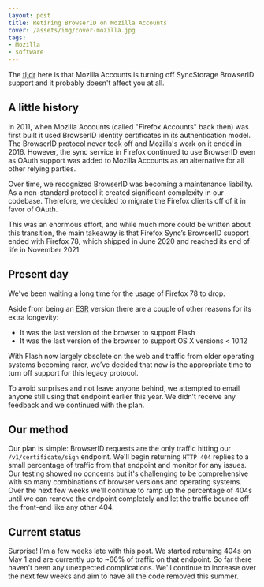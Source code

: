 ```yaml
---
layout: post
title: Retiring BrowserID on Mozilla Accounts
cover: /assets/img/cover-mozilla.jpg
tags:
- Mozilla
- software
---
```


The <abbr title="too long; didn't read">tl;dr</abbr> here is that Mozilla
Accounts is turning off SyncStorage BrowserID support and it probably doesn't
affect you at all.


## A little history

In 2011, when Mozilla Accounts (called "Firefox Accounts" back then) was first
built it used BrowserID identity certificates in its authentication model.  The
BrowserID protocol never took off and Mozilla's work on it ended in 2016.
However, the sync service in Firefox continued to use BrowserID even as OAuth
support was added to Mozilla Accounts as an alternative for all other relying
parties.

Over time, we recognized BrowserID was becoming a maintenance liability.  As a
non-standard protocol it created significant complexity in our codebase.
Therefore, we decided to migrate the Firefox clients off of it in favor of
OAuth.

This was an enormous effort, and while much more could be written about this
transition, the main takeaway is that Firefox Sync’s BrowserID support ended
with Firefox 78, which shipped in June 2020 and reached its end of life in
November 2021.

## Present day

We've been waiting a long time for the usage of Firefox 78 to drop.

Aside from being an <abbr title="Extended Support Release">ESR</abbr> version
there are a couple of other reasons for its extra longevity:

- It was the last version of the browser to support Flash
- It was the last version of the browser to support OS X versions < 10.12

With Flash now largely obsolete on the web and traffic from older operating
systems becoming rarer, we’ve decided that now is the appropriate time to turn
off support for this legacy protocol.

To avoid surprises and not leave anyone behind, we attempted to email anyone
still using that endpoint earlier this year. We didn’t receive any feedback and
we continued with the plan.

## Our method

Our plan is simple:  BrowserID requests are the only traffic hitting our
`/v1/certificate/sign` endpoint.  We'll begin returning `HTTP 404` replies to a
small percentage of traffic from that endpoint and monitor for any issues.
Our testing showed no concerns but it's challenging to be comprehensive with so
many combinations of browser versions and operating systems.  Over the next few
weeks we'll continue to ramp up the percentage of 404s until we can remove the
endpoint completely and let the traffic bounce off the front-end like any other
404.

## Current status

Surprise!  I'm a few weeks late with this post.  We started returning 404s on
May 1 and are currently up to ~66% of traffic on that endpoint.  So far there
haven't been any unexpected complications.  We'll continue to increase over the
next few weeks and aim to have all the code removed this summer.
